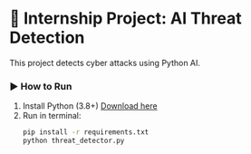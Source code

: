 # 🚀 Internship Project: AI Threat Detection  

This project detects cyber attacks using Python AI.  

### ▶️ **How to Run**  
1. Install Python (3.8+) [Download here](https://www.python.org/)  
2. Run in terminal:  
   ```sh
   pip install -r requirements.txt  
   python threat_detector.py
